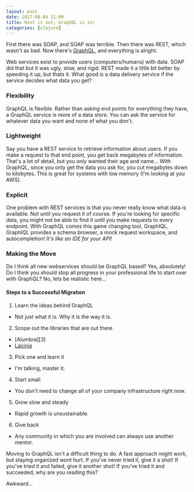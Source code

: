 ```yaml
---
layout: post
date: 2017-08-04 11:00
title: Rest is out, GraphQL is in!
categories: [clojure]
---
```


First there was SOAP, and SOAP was terrible.
Then there was REST, which wasn't as bad.
Now there's [GraphQL][1], and everything is alright.

Web services exist to provide users (computers/humans) with data.
SOAP did that but it was ugly, slow, and rigid.
REST made it a little bit better by speeding it up, but thats it.
What good is a data delivery service if the service decides what data you get?

### Flexibility

GraphQL is flexible.
Rather than asking end points for everything they have, a GraphQL service is more of a data store.
You can ask the service for whatever data you want and none of what you don't.

### Lightweight

Say you have a REST service to retrieve information about users.
If you make a request to that end point, you get back megabytes of information.
That's a lot of detail, but you only wanted their age and name...
With GraphQL, since you only get the data you ask for, you cut megabytes down to kilobytes.
This is great for systems with low memory (I'm looking at you AWS).

### Explicit

One problem with REST services is that you never really know what data is available.
Not until you request it of course.
If you're looking for specific data, 
you might not be able to find it until you make requests to every endpoint.
With GraphQL comes this game changing tool, GraphIQL.
GraphIQL provides a schema browser, a mock request workspace, and autocompletion!
_It's like an IDE for your API_!

### Making the Move

Do I think all new webservices should be GraphQL based?
Yes, absolutely!
Do I think you should stop all progress in your professional life to start over with GraphQL?
No, lets be realistic here...

#### Steps to a Successful Migration

1. Learn the ideas behind GraphQL
  - Not just what it is. Why it is the way it is.
2. Scope out the libraries that are out there.
  - [Alumbra][3]
  - [Lacinia][2]
3. Pick one and learn it
  - I'm talking, master it.
4. Start small
  - You don't need to change all of your company infrastructure right now.
5. Grow slow and steady
  - Rapid growth is unsustainable.
6. Give back
  - Any community in which you are involved can always use another mentor.

Moving to GraphQL isn't a difficult thing to do.
A fast approach might work, but staying organized wont hurt.
If you've never tried it, give it a shot!
If you've tried it and failed, give it another shot!
If you've tried it and succeeded, why are you reading this?

Awkward...



[1]: http://www.graphql.com/
[2]: https://github.com/walmartlabs/lacinia
